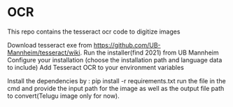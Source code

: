 # OCR
This repo contains the tesseract ocr code to digitize images

Download tesseract exe from https://github.com/UB-Mannheim/tesseract/wiki.
Run the installer(find 2021) from UB Mannheim
Configure your installation (choose the installation path and language data to include)
Add Tesseract OCR to your environment variables

Install the dependencies by : pip install -r requirements.txt
run the file in the cmd and provide the input path for the image as well as the output file path to convert(Telugu image only for now).
